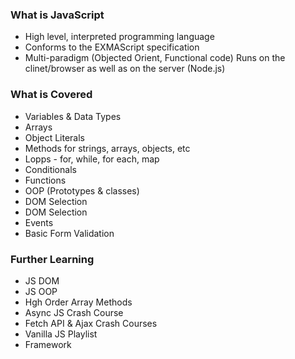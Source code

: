 ### What is JavaScript
- High level, interpreted programming language
- Conforms to the EXMAScript specification
- Multi-paradigm (Objected Orient, Functional code)
Runs on the clinet/browser as well as on the server (Node.js)

### What is Covered 
- Variables & Data Types
- Arrays
- Object Literals
- Methods for strings, arrays, objects, etc
- Lopps - for, while, for each, map
- Conditionals
- Functions
- OOP (Prototypes & classes)
- DOM Selection
- DOM Selection
- Events
- Basic Form Validation

### Further Learning
- JS DOM 
- JS OOP
- Hgh Order Array Methods
- Async JS Crash Course
- Fetch API & Ajax Crash Courses
- Vanilla JS Playlist
- Framework 
